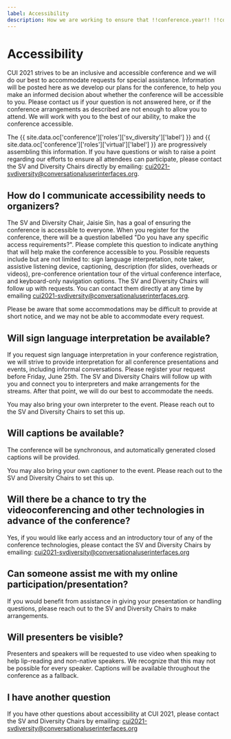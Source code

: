 ```yaml
---
label: Accessibility
description: How we are working to ensure that !!conference.year!! !!conference.full_name!! is accessible for all attendees.
---
```


# Accessibility

CUI 2021 strives to be an inclusive and accessible conference and we will do our best to accommodate requests for special assistance. Information will be posted here as we develop our plans for the conference, to help you make an informed decision about whether the conference will be accessible to you. Please contact us if your question is not answered here, or if the conference arrangements as described are not enough to allow you to attend. We will work with you to the best of our ability, to make the conference accessible.

The {{ site.data.oc['conference']['roles']['sv_diversity']['label'] }} and {{ site.data.oc['conference']['roles']['virtual']['label'] }} are progressively assembling this information. If you have questions or wish to raise a point regarding our efforts to ensure all attendees can participate, please contact the SV and Diversity Chairs directly by emailing: <a href="cui2021-svdiversity@conversationaluserinterfaces.org">cui2021-svdiversity@conversationaluserinterfaces.org</a>.

## How do I communicate accessibility needs to organizers?

The SV and Diversity Chair, Jaisie Sin, has a goal of ensuring the conference is accessible to everyone. When you register for the conference, there will be a question labelled "Do you have any specific access requirements?". Please complete this question to indicate anything that will help make the conference accessible to you. Possible requests include but are not limited to: sign language interpretation, note taker, assistive listening device, captioning, description (for slides, overheads or videos), pre-conference orientation tour of the virtual conference interface, and keyboard-only navigation options. The SV and Diversity Chairs will follow up with requests. You can contact them directly at any time by emailing <a href="cui2021-svdiversity@conversationaluserinterfaces.org">cui2021-svdiversity@conversationaluserinterfaces.org</a>.

Please be aware that some accommodations may be difficult to provide at short notice, and we may not be able to accommodate every request.

## Will sign language interpretation be available?

If you request sign language interpretation in your conference registration, we will strive to provide interpretation for all conference presentations and events, including informal conversations. Please register your request before Friday, June 25th. The SV and Diversity Chairs will follow up with you and connect you to interpreters and make arrangements for the streams. After that point, we will do our best to accommodate the needs.

You may also bring your own interpreter to the event. Please reach out to the SV and Diversity Chairs to set this up.

## Will captions be available?

The conference will be synchronous, and automatically generated closed captions will be provided.

You may also bring your own captioner to the event. Please reach out to the SV and Diversity Chairs to set this up.

## Will there be a chance to try the videoconferencing and other technologies in advance of the conference?

Yes, if you would like early access and an introductory tour of any of the conference technologies, please contact the SV and Diversity Chairs by emailing: <a href="cui2021-svdiversity@conversationaluserinterfaces.org">cui2021-svdiversity@conversationaluserinterfaces.org</a>

## Can someone assist me with my online participation/presentation?

If you would benefit from assistance in giving your presentation or handling questions, please reach out to the SV and Diversity Chairs to make arrangements.

## Will presenters be visible?

Presenters and speakers will be requested to use video when speaking to help lip-reading and non-native speakers. We recognize that this may not be possible for every speaker. Captions will be available throughout the conference as a fallback.

## I have another question

If you have other questions about accessibility at CUI 2021, please contact the SV and Diversity Chairs by emailing: <a href="cui2021-svdiversity@conversationaluserinterfaces.org">cui2021-svdiversity@conversationaluserinterfaces.org</a>
